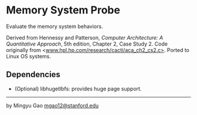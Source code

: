 Memory System Probe
===================

Evaluate the memory system behaviors.

Derived from Hennessy and Patterson, *Computer Architecture: A Quantitative
Approach*, 5th edition, Chapter 2, Case Study 2. Code originally from
<www.hpl.hp.com/research/cacti/aca_ch2_cs2.c>. Ported to Linux OS systems.

Dependencies
------------

- (Optional) libhugetlbfs: provides huge page support.


---
by Mingyu Gao <mgao12@stanford.edu>


